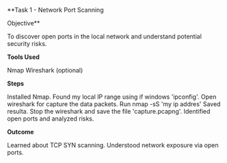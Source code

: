
**Task 1 - Network Port Scanning

Objective**

To discover open ports in the local network and understand potential security risks.


**Tools Used**

Nmap 
Wireshark (optional)


**Steps**

Installed Nmap.
Found my local IP range using if windows 'ipconfig'.
Open wireshark for capture the data packets.
Run nmap -sS 'my ip addres'
Saved resulta.
Stop the wireshark and save the file 'capture.pcapng'.
Identified open ports and analyzed risks.


**Outcome**

Learned about TCP SYN scanning.
Understood network exposure via open ports.
